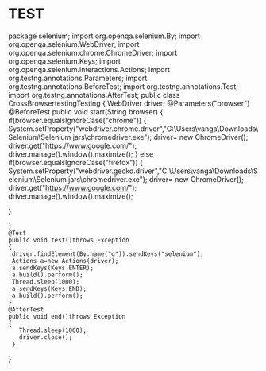 # TEST
package selenium;
import org.openqa.selenium.By;
import org.openqa.selenium.WebDriver;
import org.openqa.selenium.chrome.ChromeDriver;
import org.openqa.selenium.Keys;
import org.openqa.selenium.interactions.Actions;
import org.testng.annotations.Parameters;
import org.testng.annotations.BeforeTest;
import org.testng.annotations.Test;
import org.testng.annotations.AfterTest;
public class CrossBrowsertestingTesting
{
WebDriver driver;
@Parameters("browser")
@BeforeTest
public void start(String browser)
{
 if(browser.equalsIgnoreCase("chrome"))
 {
  System.setProperty("webdriver.chrome.driver","C:\\Users\\vanga\\Downloads\\Selenium\\Selenium jars\\chromedriver.exe");
  driver= new ChromeDriver();
  driver.get("https://www.google.com/");
  driver.manage().window().maximize();
 }
  else if(browser.equalsIgnoreCase("firefox"))
  {
    System.setProperty("webdriver.gecko.driver","C:\\Users\\vanga\\Downloads\\Selenium\\Selenium jars\\chromedriver.exe");
    driver= new ChromeDriver();
	driver.get("https://www.google.com/");
	driver.manage().window().maximize();
	  
  }
		
	}
    @Test
    public void test()throws Exception
    {
     driver.findElement(By.name("q")).sendKeys("selenium");
     Actions a=new Actions(driver);
     a.sendKeys(Keys.ENTER);
     a.build().perform();
     Thread.sleep(1000);
     a.sendKeys(Keys.END);
     a.build().perform();	
    }
    @AfterTest
    public void end()throws Exception
    {
       Thread.sleep(1000);
       driver.close();
     }
    

}
